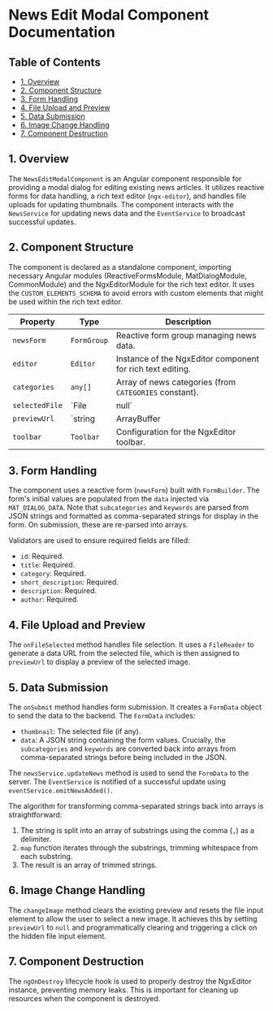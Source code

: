 # News Edit Modal Component Documentation

## Table of Contents

* [1. Overview](#1-overview)
* [2. Component Structure](#2-component-structure)
* [3. Form Handling](#3-form-handling)
* [4. File Upload and Preview](#4-file-upload-and-preview)
* [5. Data Submission](#5-data-submission)
* [6. Image Change Handling](#6-image-change-handling)
* [7. Component Destruction](#7-component-destruction)


## 1. Overview

The `NewsEditModalComponent` is an Angular component responsible for providing a modal dialog for editing existing news articles.  It utilizes reactive forms for data handling, a rich text editor (`ngx-editor`), and handles file uploads for updating thumbnails.  The component interacts with the `NewsService` for updating news data and the `EventService` to broadcast successful updates.


## 2. Component Structure

The component is declared as a standalone component, importing necessary Angular modules (ReactiveFormsModule, MatDialogModule, CommonModule) and the NgxEditorModule for the rich text editor.  It uses the `CUSTOM_ELEMENTS_SCHEMA` to avoid errors with custom elements that might be used within the rich text editor.

| Property          | Type                                  | Description                                                                     |
|----------------------|---------------------------------------|---------------------------------------------------------------------------------|
| `newsForm`          | `FormGroup`                           | Reactive form group managing news data.                                          |
| `editor`            | `Editor`                              | Instance of the NgxEditor component for rich text editing.                     |
| `categories`        | `any[]`                               | Array of news categories (from `CATEGORIES` constant).                          |
| `selectedFile`      | `File | null`                         | Stores the selected thumbnail file.                                             |
| `previewUrl`        | `string | ArrayBuffer | null`       | Stores the URL or ArrayBuffer of the preview thumbnail image.                 |
| `toolbar`           | `Toolbar`                             | Configuration for the NgxEditor toolbar.                                        |


## 3. Form Handling

The component uses a reactive form (`newsForm`) built with `FormBuilder`.  The form's initial values are populated from the `data` injected via `MAT_DIALOG_DATA`.  Note that `subcategories` and `keywords` are parsed from JSON strings and formatted as comma-separated strings for display in the form.  On submission, these are re-parsed into arrays.

Validators are used to ensure required fields are filled:

* `id`: Required.
* `title`: Required.
* `category`: Required.
* `short_description`: Required.
* `description`: Required.
* `author`: Required.

## 4. File Upload and Preview

The `onFileSelected` method handles file selection. It uses a `FileReader` to generate a data URL from the selected file, which is then assigned to `previewUrl` to display a preview of the selected image.

## 5. Data Submission

The `onSubmit` method handles form submission.  It creates a `FormData` object to send the data to the backend.  The `FormData` includes:

* `thumbnail`: The selected file (if any).
* `data`: A JSON string containing the form values.  Crucially, the `subcategories` and `keywords` are converted back into arrays from comma-separated strings before being included in the JSON.


The `newsService.updateNews` method is used to send the `FormData` to the server.  The `EventService` is notified of a successful update using `eventService.emitNewsAdded()`.

The algorithm for transforming comma-separated strings back into arrays is straightforward:
1. The string is split into an array of substrings using the comma (`,`) as a delimiter.
2. `map` function iterates through the substrings, trimming whitespace from each substring.
3. The result is an array of trimmed strings.



## 6. Image Change Handling

The `changeImage` method clears the existing preview and resets the file input element to allow the user to select a new image.  It achieves this by setting `previewUrl` to `null` and programmatically clearing and triggering a click on the hidden file input element.

## 7. Component Destruction

The `ngOnDestroy` lifecycle hook is used to properly destroy the NgxEditor instance, preventing memory leaks.  This is important for cleaning up resources when the component is destroyed.
